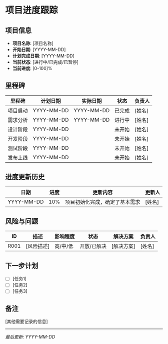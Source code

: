# 项目进度跟踪

## 项目信息
- **项目名称**: [项目名称]
- **开始日期**: [YYYY-MM-DD]
- **计划完成日期**: [YYYY-MM-DD]
- **当前状态**: [进行中/已完成/已暂停]
- **当前进度**: [0-100]%

## 里程碑
| 里程碑 | 计划日期 | 实际日期 | 状态 | 负责人 |
|-------|---------|---------|------|-------|
| 项目启动 | YYYY-MM-DD | YYYY-MM-DD | 已完成 | [姓名] |
| 需求分析 | YYYY-MM-DD | YYYY-MM-DD | 进行中 | [姓名] |
| 设计阶段 | YYYY-MM-DD | | 未开始 | [姓名] |
| 开发阶段 | YYYY-MM-DD | | 未开始 | [姓名] |
| 测试阶段 | YYYY-MM-DD | | 未开始 | [姓名] |
| 发布上线 | YYYY-MM-DD | | 未开始 | [姓名] |

## 进度更新历史
| 日期 | 进度 | 更新内容 | 更新人 |
|------|------|---------|-------|
| YYYY-MM-DD | 10% | 项目初始化完成，确定了基本需求 | [姓名] |

## 风险与问题
| ID | 描述 | 影响程度 | 状态 | 解决方案 | 负责人 |
|----|-----|---------|------|---------|-------|
| R001 | [风险描述] | 高/中/低 | 开放/已解决 | [解决方案] | [姓名] |

## 下一步计划
- [ ] [任务1]
- [ ] [任务2]
- [ ] [任务3]

## 备注
[其他需要记录的信息]

---
*最后更新: YYYY-MM-DD* 